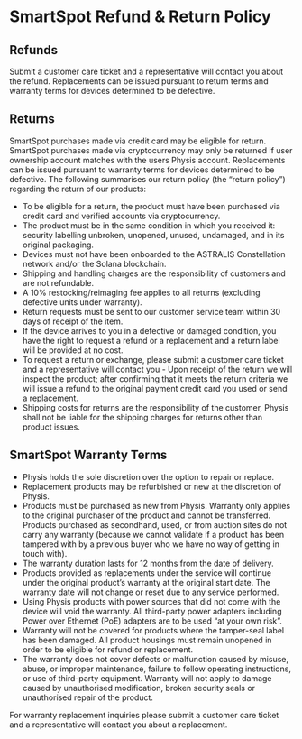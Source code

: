 # SmartSpot Refund & Return Policy

## Refunds

​Submit a customer care ticket and a representative will contact you about the refund. Replacements can be issued pursuant to return terms and warranty terms for devices determined to be defective.

## Returns

SmartSpot purchases made via credit card may be eligible for return. SmartSpot purchases made via cryptocurrency may only be returned if user ownership account matches with the users Physis account. Replacements can be issued pursuant to warranty terms for devices determined to be defective.
The following summarises our return policy (the “return policy”) regarding the return of our products:

- To be eligible for a return, the product must have been purchased via credit card and verified accounts via cryptocurrency.
- The product must be in the same condition in which you received it: security labelling unbroken, unopened, unused, undamaged, and in its original packaging.
- Devices must not have been onboarded to the ASTRALIS Constellation network and/or the Solana blockchain.
- Shipping and handling charges are the responsibility of customers and are not refundable.
- A 10% restocking/reimaging fee applies to all returns (excluding defective units under warranty).
- Return requests must be sent to our customer service team within 30 days of receipt of the item.
- If the device arrives to you in a defective or damaged condition, you have the right to request a refund or a replacement and a return label will be provided at no cost.
- To request a return or exchange, please submit a customer care ticket and a representative will contact you - Upon receipt of the return we will inspect the product; after confirming that it meets the return criteria we will issue a refund to the original payment credit card you used or send a replacement.
- Shipping costs for returns are the responsibility of the customer, Physis shall not be liable for the shipping charges for returns other than product issues.

## SmartSpot Warranty Terms

- Physis holds the sole discretion over the option to repair or replace.
- Replacement products may be refurbished or new at the discretion of Physis.
- Products must be purchased as new from Physis. Warranty only applies to the original purchaser of the product and cannot be transferred. Products purchased as secondhand, used, or from auction sites do not carry any warranty (because we cannot validate if a product has been tampered with by a previous buyer who we have no way of getting in touch with). 
- The warranty duration lasts for 12 months from the date of delivery.
- Products provided as replacements under the service will continue under the original product’s warranty at the original start date. The warranty date will not change or reset due to any service performed.
- Using Physis products with power sources that did not come with the device will void the warranty. All third-party power adapters including Power over Ethernet (PoE) adapters are to be used “at your own risk”.
- Warranty will not be covered for products where the tamper-seal label has been damaged. All product housings must remain unopened in order to be eligible for refund or replacement.
- The warranty does not cover defects or malfunction caused by misuse, abuse, or improper maintenance, failure to follow operating instructions, or use of third-party equipment. Warranty will not apply to damage caused by unauthorised modification, broken security seals or unauthorised repair of the product.

For warranty replacement inquiries please ​submit a customer care ticket and a representative will contact you about a replacement.
